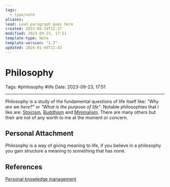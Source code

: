 ```yaml
---
tags:
  - type/note
aliases: 
lead: Lead paragraph goes here
created: 2023-08-24T12:17
modified: 2023-09-23, 17:51
template-type: Note
template-version: "1.7"
updated: 2024-01-04T11:43
---
```


# Philosophy

Tags: #philosophy #life 
Date: 2023-09-23, 17:51

---

Philosophy is a study of the fundamental questions of life itself like: *"Why are we here?"* or *"What is the purpose of life"*. Notable philosophies that I like are: [Stoicism](Stoicism.md), [Buddhism](Buddhism) and [Minimalism](Minimalism). There are many others but their are not of any worth to me at the moment or concern.

## Personal Attachment

Philosophy is a way of giving meaning to life, if you believe in a philosophy you gain structure a meaning to something that has none. 

## References

[Personal knowledge management](../SLIP-BOX/Personal%20knowledge%20management.md)
